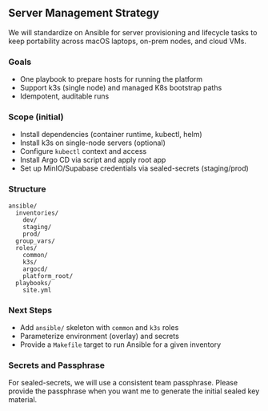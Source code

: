 ## Server Management Strategy

We will standardize on Ansible for server provisioning and lifecycle tasks to keep portability across macOS laptops, on-prem nodes, and cloud VMs.

### Goals

- One playbook to prepare hosts for running the platform
- Support k3s (single node) and managed K8s bootstrap paths
- Idempotent, auditable runs

### Scope (initial)

- Install dependencies (container runtime, kubectl, helm)
- Install k3s on single-node servers (optional)
- Configure `kubectl` context and access
- Install Argo CD via script and apply root app
- Set up MinIO/Supabase credentials via sealed-secrets (staging/prod)

### Structure

```
ansible/
  inventories/
    dev/
    staging/
    prod/
  group_vars/
  roles/
    common/
    k3s/
    argocd/
    platform_root/
  playbooks/
    site.yml
```

### Next Steps

- Add `ansible/` skeleton with `common` and `k3s` roles
- Parameterize environment (overlay) and secrets
- Provide a `Makefile` target to run Ansible for a given inventory

### Secrets and Passphrase

For sealed-secrets, we will use a consistent team passphrase. Please provide the passphrase when you want me to generate the initial sealed key material.
